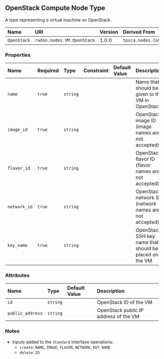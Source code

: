 ## OpenStack Compute Node Type

A type representing a virtual machine on OpenStack.

| Name | URI | Version | Derived From |
|:---- |:--- |:------- |:------------ |
| `OpenStack` | `radon.nodes.VM.OpenStack` | 1.0.0 | `tosca.nodes.Compute` |

### Properties

| Name | Required | Type | Constraint | Default Value | Description | 
|:---- |:-------- |:---- |:---------- |:------------- |:----------- |
| `name`  | `true`  | `string` |   |   | Name that should be given to the VM in OpenStack |
| `image_id` | `true` | `string` |   |   | OpenStack image ID (image names are not accepted) |
| `flavor_id` | `true` | `string` |   |   | OpenStack flavor ID (flavor names are not accepted) |
| `network_id` | `true` | `string` |   |   | OpenStack network ID (network names are not accepted) |
| `key_name` | `true` | `string` |   |   | OpenStack SSH key name that should be placed on the VM |

### Attributes

| Name | Type | Default Value | Description |
|:---- |:---- |:------------- |:----------- |
| `id` | `string` |   | OpenStack ID of the VM |
| `public_address` | `string` |   | OpenStack public IP address of the VM |

### Notes

* Inputs added to the `Standard` interface operations:
    * `create`: `NAME`, `IMAGE`, `FLAVOR`, `NETWORK`, `KEY_NAME`
    * `delete`: `ID`
